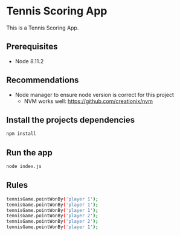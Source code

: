 # Tennis Scoring App
This is a Tennis Scoring App.

## Prerequisites

- Node 8.11.2

## Recommendations

- Node manager to ensure node version is correct for this project
  - NVM works well: https://github.com/creationix/nvm

## Install the projects dependencies

```bash
npm install
```
## Run the app

```bash
node index.js
```
## Rules

```bash
tennisGame.pointWonBy('player 1');
tennisGame.pointWonBy('player 1');
tennisGame.pointWonBy('player 1');
tennisGame.pointWonBy('player 2');
tennisGame.pointWonBy('player 2');
tennisGame.pointWonBy('player 1');
```
